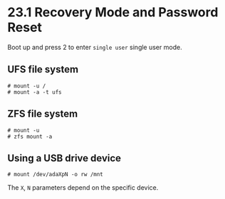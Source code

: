 # 23.1 Recovery Mode and Password Reset

Boot up and press 2 to enter `single user` single user mode.

## UFS file system

```
# mount -u /
# mount -a -t ufs
```

## ZFS file system

```
# mount -u
# zfs mount -a
```

## Using a USB drive device

```
# mount /dev/adaXpN -o rw /mnt
```

The `X`, `N` parameters depend on the specific device.

